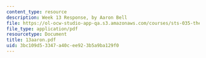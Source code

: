 ```yaml
---
content_type: resource
description: Week 13 Response, by Aaron Bell
file: https://ol-ocw-studio-app-qa.s3.amazonaws.com/courses/sts-035-the-history-of-computing-spring-2004/3bc109d53347a40cee923b5a9ba129f0_13aaron.pdf
file_type: application/pdf
resourcetype: Document
title: 13aaron.pdf
uid: 3bc109d5-3347-a40c-ee92-3b5a9ba129f0
---
```

